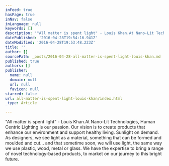 ```yaml
---
inFeed: true
hasPage: true
inNav: false
inLanguage: null
keywords: []
description: '"All matter is spent light" - Louis Khan.At Nano-Lit Technologies, Human Centric Lighting is our passion. Our vision is to create products that enhance our environment and support healthy living. Sunlight on demand. As designers, we see light as a material, something that can be formed and moulded and cut... and that sometime soon, we will use light, the same way we use plastic, wood, metal or glass. We have the expertise to bring a range of novel technology-based products, to market on our journey to this bright future. '
datePublished: '2016-04-28T19:54:16.941Z'
dateModified: '2016-04-28T19:53:48.223Z'
title: ''
author: []
sourcePath: _posts/2016-04-28-all-matter-is-spent-light-louis-khan.md
published: true
authors: []
publisher:
  name: null
  domain: null
  url: null
  favicon: null
starred: false
url: all-matter-is-spent-light-louis-khan/index.html
_type: Article

---
```

"All matter is spent light" - Louis Khan.At Nano-Lit Technologies, Human Centric Lighting is our passion. Our vision is to create products that enhance our environment and support healthy living. Sunlight on demand. As designers, we see light as a material, something that can be formed and moulded and cut... and that sometime soon, we will use light, the same way we use plastic, wood, metal or glass. We have the expertise to bring a range of novel technology-based products, to market on our journey to this bright future.